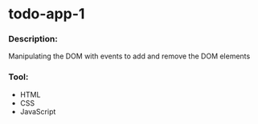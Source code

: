 # todo-app-1

### Description:
Manipulating the DOM with events to add and remove the DOM elements

### Tool:
* HTML
* CSS
* JavaScript
